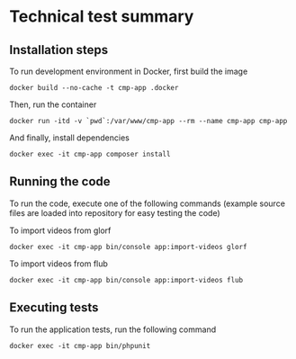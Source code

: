# Technical test summary

## Installation steps
To run development environment in Docker, first build the image
```
docker build --no-cache -t cmp-app .docker
```
Then, run the container
```
docker run -itd -v `pwd`:/var/www/cmp-app --rm --name cmp-app cmp-app
```
And finally, install dependencies
```
docker exec -it cmp-app composer install
```

## Running the code
To run the code, execute one of the following commands (example source files are loaded into repository for easy testing the code)

To import videos from glorf
```
docker exec -it cmp-app bin/console app:import-videos glorf
```
To import videos from flub
```
docker exec -it cmp-app bin/console app:import-videos flub
```

## Executing  tests
To run the application tests, run the following command
```
docker exec -it cmp-app bin/phpunit
```